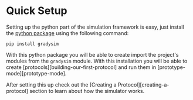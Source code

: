 # Quick Setup

Setting up the python part of the simulation framework is easy, just install
the [python package](https://pypi.org/project/GrADySIM/) using the following
command:

```
pip install gradysim
```

With this python package you will be able to create import the project's 
modules from the ```gradysim``` module. With this installation you will be
able to create [protocols][building-our-first-protocol] and run them in
[prototype-mode][prototype-mode].

After setting this up check out the [Creating a Protocol][creating-a-protocol] section to learn about 
how the simulator works.